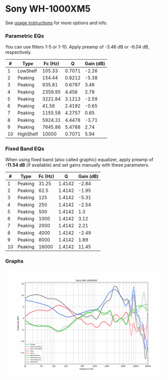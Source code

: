 # Sony WH-1000XM5
See [usage instructions](https://github.com/jaakkopasanen/AutoEq#usage) for more options and info.

### Parametric EQs
You can use filters 1-5 or 1-10. Apply preamp of -3.46 dB or -6.04 dB, respectively.

|   # | Type      |   Fc (Hz) |      Q |   Gain (dB) |
|-----|-----------|-----------|--------|-------------|
|   1 | LowShelf  |    105.33 | 0.7071 |       -2.26 |
|   2 | Peaking   |    154.44 | 0.8212 |       -5.38 |
|   3 | Peaking   |    935.81 | 0.6797 |        3.46 |
|   4 | Peaking   |   2359.95 | 4.456  |        2.78 |
|   5 | Peaking   |   3221.84 | 3.1213 |       -2.59 |
|   6 | Peaking   |     41.56 | 2.4192 |       -0.65 |
|   7 | Peaking   |   1155.58 | 4.2757 |        0.65 |
|   8 | Peaking   |   5924.31 | 4.4478 |       -3.71 |
|   9 | Peaking   |   7645.86 | 5.4788 |        2.74 |
|  10 | HighShelf |  10000    | 0.7071 |        5.94 |

### Fixed Band EQs
When using fixed band (also called graphic) equalizer, apply preamp of **-11.54 dB** (if available) and set gains manually with these parameters.

|   # | Type    |   Fc (Hz) |      Q |   Gain (dB) |
|-----|---------|-----------|--------|-------------|
|   1 | Peaking |     31.25 | 1.4142 |       -2.84 |
|   2 | Peaking |     62.5  | 1.4142 |       -1.95 |
|   3 | Peaking |    125    | 1.4142 |       -5.31 |
|   4 | Peaking |    250    | 1.4142 |       -2.54 |
|   5 | Peaking |    500    | 1.4142 |        1.3  |
|   6 | Peaking |   1000    | 1.4142 |        3.12 |
|   7 | Peaking |   2000    | 1.4142 |        2.21 |
|   8 | Peaking |   4000    | 1.4142 |       -2.49 |
|   9 | Peaking |   8000    | 1.4142 |        1.89 |
|  10 | Peaking |  16000    | 1.4142 |       11.45 |

### Graphs
![](./Sony%20WH-1000XM5.png)
